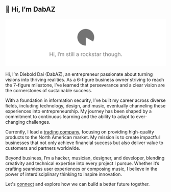 ## 👋 Hi, I’m DabAZ

![Hi, I'm still a rockstar though.](/rockstar.png)

Hi, I’m Diebold Dai (DabAZ), an entrepreneur passionate about turning visions into thriving realities. As a 6-figure business owner striving to reach the 7-figure milestone, I’ve learned that perseverance and a clear vision are the cornerstones of sustainable success.

With a foundation in information security, I’ve built my career across diverse fields, including technology, design, and music, eventually channeling these experiences into entrepreneurship. My journey has been shaped by a commitment to continuous learning and the ability to adapt to ever-changing challenges.

Currently, I lead a [trading company](https://cobotrading.com), focusing on providing high-quality products to the North American market. My mission is to create impactful businesses that not only achieve financial success but also deliver value to customers and partners worldwide.

Beyond business, I’m a hacker, musician, designer, and developer, blending creativity and technical expertise into every project I pursue. Whether it’s crafting seamless user experiences or composing music, I believe in the power of interdisciplinary thinking to inspire innovation.

Let's [connect](mailto:hi@dabaz.me) and explore how we can build a better future together.

